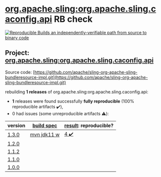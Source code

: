 [org.apache.sling:org.apache.sling.caconfig.api](https://search.maven.org/artifact/org.apache.sling/org.apache.sling.caconfig.api/) RB check
=======

[![Reproducible Builds](https://reproducible-builds.org/images/logos/rb.svg) an independently-verifiable path from source to binary code](https://reproducible-builds.org/)

## Project: [org.apache.sling:org.apache.sling.caconfig.api](https://search.maven.org/artifact/org.apache.sling/org.apache.sling.caconfig.api/)

Source code: [https://github.com/apache/sling-org-apache-sling-bundleresource-impl.git](https://github.com/apache/sling-org-apache-sling-bundleresource-impl.git)

rebuilding **1 releases** of org.apache.sling:org.apache.sling.caconfig.api:
- **1** releases were found successfully **fully reproducible** (100% reproducible artifacts :heavy_check_mark:),
- 0 had issues (some unreproducible artifacts :warning:):

| version | [build spec](BUILDSPEC.md) | [result](https://reproducible-builds.org/docs/jvm/): reproducible? |
| -- | --------- | ------ |
| [1.3.0](https://search.maven.org/artifact/org.apache.sling/org.apache.sling.caconfig.api/1.3.0/pom) | [mvn jdk11 w](org.apache.sling.caconfig.api-1.3.0.buildspec) | [4 :heavy_check_mark: ](org.apache.sling.caconfig.api-1.3.0.buildcompare) |
| [1.2.0](https://search.maven.org/artifact/org.apache.sling/org.apache.sling.caconfig.api/1.2.0/pom) | | |
| [1.1.2](https://search.maven.org/artifact/org.apache.sling/org.apache.sling.caconfig.api/1.1.2/pom) | | |
| [1.1.0](https://search.maven.org/artifact/org.apache.sling/org.apache.sling.caconfig.api/1.1.0/pom) | | |
| [1.0.0](https://search.maven.org/artifact/org.apache.sling/org.apache.sling.caconfig.api/1.0.0/pom) | | |
